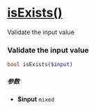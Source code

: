 [isExists()](http://twinh.github.com/widget/api/isExists)
=========================================================

Validate the input value

### Validate the input value
```php
bool isExists($input)
```

##### 参数
* **$input** `mixed` 

